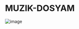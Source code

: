 # MUZIK-DOSYAM

![image](https://user-images.githubusercontent.com/80275552/148166834-f0a8d23f-ff42-4f3d-bdde-90b6b48a1f55.png)
